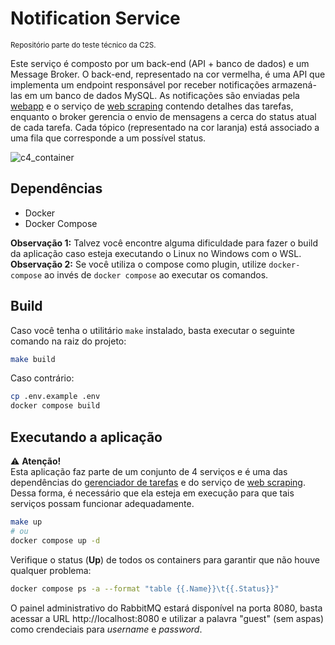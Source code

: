 # Notification Service
<sup>Repositório parte do teste técnico da C2S.</sup>

Este serviço é composto por um back-end (API + banco de dados) e um Message Broker. O back-end, representado na cor vermelha, é uma API que implementa um endpoint responsável por receber notificações armazená-las em um banco de dados MySQL. As notificações são enviadas pela [webapp](https://github.com/lucasbertuleza/c2s-main_app) e o serviço de [web scraping](https://github.com/lucasbertuleza/c2s-webscraping_service) contendo detalhes das tarefas, enquanto o broker gerencia o envio de mensagens a cerca do status atual de cada tarefa. Cada tópico (representado na cor laranja) está associado a uma fila que corresponde a um possível status.

![c4_container](https://github.com/user-attachments/assets/de1c731c-49d9-4a8a-b7d8-83533e09d18f)

## Dependências

- Docker
- Docker Compose

**Observação 1:** Talvez você encontre alguma dificuldade para fazer o build da aplicação caso esteja executando o Linux no Windows com o WSL. \
**Observação 2:** Se você utiliza o compose como plugin, utilize `docker-compose` ao invés de `docker compose` ao executar os comandos.

## Build

Caso você tenha o utilitário `make` instalado, basta executar o seguinte comando na raiz do projeto:

```sh
make build
```

Caso contrário:

```sh
cp .env.example .env
docker compose build
```

## Executando a aplicação

⚠️ **Atenção!** \
Esta aplicação faz parte de um conjunto de 4 serviços e é uma das dependências do [gerenciador de tarefas](https://github.com/lucasbertuleza/c2s-main_app) e do serviço de [web scraping](https://github.com/lucasbertuleza/c2s-webscraping_service). Dessa forma, é necessário que ela esteja em execução para que tais serviços possam funcionar adequadamente.

```bash
make up
# ou
docker compose up -d
```

Verifique o status (**Up**) de todos os containers para garantir que não houve qualquer problema:

```bash
docker compose ps -a --format "table {{.Name}}\t{{.Status}}"
```

O painel administrativo do RabbitMQ estará disponível na porta 8080, basta acessar a URL http://localhost:8080 e utilizar a palavra "guest" (sem aspas) como crendeciais para _username_ e _password_.

